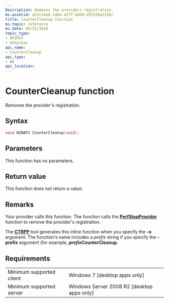 ```yaml
---
Description: Removes the providers registration.
ms.assetid: e52c1ee0-140a-4277-bddd-d93338a512bc
title: CounterCleanup function
ms.topic: reference
ms.date: 05/31/2018
topic_type: 
- APIRef
- kbSyntax
api_name: 
- CounterCleanup
api_type: 
- NA
api_location: 
---
```


# CounterCleanup function

Removes the provider's registration.

## Syntax


```C++
void WINAPI CounterCleanup(void);
```



## Parameters

This function has no parameters.

## Return value

This function does not return a value.

## Remarks

Your provider calls this function. The function calls the [**PerfStopProvider**](/windows/desktop/api/Perflib/nf-perflib-perfstopprovider) function to remove the provider's registration.

The [**CTRPP**](ctrpp.md) tool generates this inline function when you specify the **-o** argument. The function's name includes a *prefix* string if you specify the **-prefix** argument (for example, ***prefix*CounterCleanup**.

## Requirements



|                                     |                                                         |
|-------------------------------------|---------------------------------------------------------|
| Minimum supported client<br/> | Windows 7 \[desktop apps only\]<br/>              |
| Minimum supported server<br/> | Windows Server 2008 R2 \[desktop apps only\]<br/> |



 

 




